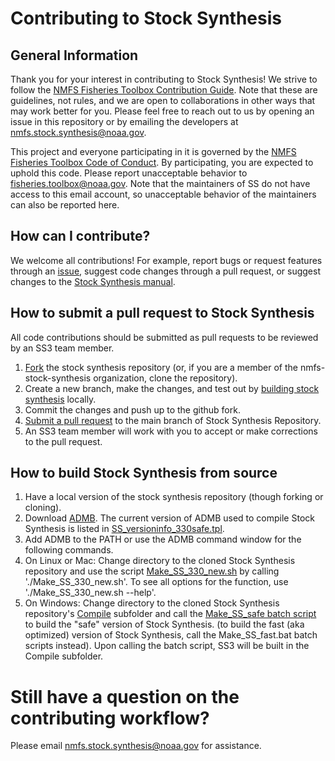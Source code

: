 # Contributing to Stock Synthesis

## General Information

Thank you for your interest in contributing to Stock Synthesis! We strive to follow the [NMFS Fisheries Toolbox Contribution Guide](https://github.com/nmfs-fish-tools/Resources/blob/master/CONTRIBUTING.md). Note that these are guidelines, not rules, and we are open to collaborations in other ways that may work better for you. Please feel free to reach out to us by opening an issue in this repository or by emailing the developers at nmfs.stock.synthesis@noaa.gov.

This project and everyone participating in it is governed by the [NMFS Fisheries Toolbox Code of Conduct](https://github.com/nmfs-fish-tools/Resources/blob/master/CODE_OF_CONDUCT.md). By participating, you are expected to uphold this code. Please report unacceptable behavior to [fisheries.toolbox@noaa.gov](mailto:fisheries.toolbox@noaa.gov). Note that the maintainers of SS do not have access to this email account, so unacceptable behavior of the maintainers can also be reported here.

## How can I contribute?

We welcome all contributions! For example, report bugs or request features through an [issue](https://github.com/nmfs-stock-synthesis/stock-synthesis/issues), suggest code changes through a pull request, or suggest changes to the [Stock Synthesis manual](https://github.com/nmfs-stock-synthesis/ss-documentation).

## How to submit a pull request to Stock Synthesis

All code contributions should be submitted as pull requests to be reviewed by an SS3 team member.

1. [Fork](https://docs.github.com/en/github/getting-started-with-github/fork-a-repo) the stock synthesis repository (or, if you are a member of the nmfs-stock-synthesis organization, clone the repository).
2. Create a new branch, make the changes, and test out by [building stock synthesis](#how-to-build-stock-synthesis-from-source) locally.
3. Commit the changes and push up to the github fork.
4. [Submit a pull request](https://docs.github.com/en/github/collaborating-with-issues-and-pull-requests/creating-a-pull-request-from-a-fork) to the main branch of Stock Synthesis Repository.
5. An SS3 team member will work with you to accept or make corrections to the pull request.

## How to build Stock Synthesis from source

1. Have a local version of the stock synthesis repository (though forking or cloning).
2. Download [ADMB](http://www.admb-project.org/). The current version of ADMB used to compile Stock Synthesis is listed in [SS_versioninfo_330safe.tpl](https://github.com/nmfs-stock-synthesis/stock-synthesis/blob/main/SS_versioninfo_330safe.tpl).
3. Add ADMB to the PATH or use the ADMB command window for the following commands.
4. On Linux or Mac: Change directory to the cloned Stock Synthesis repository and use the script [Make_SS_330_new.sh](https://github.com/nmfs-stock-synthesis/stock-synthesis/blob/main/Make_SS_330_new.sh) by calling './Make_SS_330_new.sh'. To see all options for the function, use './Make_SS_330_new.sh --help'.
5. On Windows: Change directory to the cloned Stock Synthesis repository's [Compile](https://github.com/nmfs-stock-synthesis/stock-synthesis/tree/main/Compile) subfolder and call the [Make_SS_safe batch script](https://github.com/nmfs-stock-synthesis/stock-synthesis/blob/main/Compile/Make_SS_safe.bat) to build the "safe" version of Stock Synthesis. (to build the fast (aka optimized) version of Stock Synthesis, call the Make_SS_fast.bat batch scripts instead). Upon calling the batch script, SS3 will be built in the Compile subfolder.

# Still have a question on the contributing workflow?

Please email nmfs.stock.synthesis@noaa.gov for assistance.
